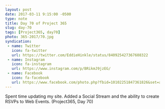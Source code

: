 ```yaml
---
layout: post
date: 2017-03-11 9:15:00 -0500
type: note
title: Day 70 of Project 365
slug: day-70
tags: [Project365, day70]
photo: 365-2017/70.jpg
syndication:
 - name: Twitter
   icon: fa-twitter
   url: https://twitter.com/EddieHinkle/status/840925427367608322
 - name: Instagram
   icon: fa-instagram
   url: https://www.instagram.com/p/BRikmJ9jzEG/
 - name: Facebook
   icon: fa-facebook
   url: https://www.facebook.com/photo.php?fbid=10102251847361826&set=a.776651626946.2273262.19506647
---
```

Spent time updating my site. Added a Social Stream and the ability to create RSVPs to Web Events. (Project365, Day 70)